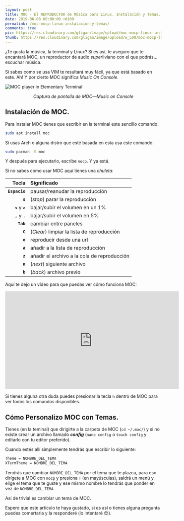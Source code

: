 ```yaml
---
layout: post
title: MOC - El REPRODUCTOR de Música para Linux. Instalación y Temas.
date: 2019-06-08 00:00:00 +0100
permalink: /moc-mocp-linux-instalacion-y-temas/
comments: true
pic: https://res.cloudinary.com/gligan/image/upload/moc-mocp-linux-instalacion-y-temas.jpg
thumb: https://res.cloudinary.com/gligan/image/upload/w_500/moc-mocp-linux-instalacion-y-temas.jpg
---
```


¿Te gusta la música, la terminal y Linux? Si es así, te aseguro que te encantará MOC, un reproductor de audio *super*liviano con el que podrás... escuchar música.

Si sabes como se usa VIM te resultará muy fácil, ya que está basado en este. Ah! Y por cierto MOC significa *Music On Console*.

![MOC player in Elementary Terminal](https://res.cloudinary.com/gligan/image/upload/v1560032749/Screenshot_from_2019-06-08_22-35-38.png)
*<center>Captura de pantalla de MOC—Music on Console</center>*

## Instalación de MOC.

Para instalar MOC tienes que escribir en la terminal este sencillo comando:
```bash
sudo apt install moc
```
Si usas Arch o alguna distro que esté basada en esta usa este comando:
```bash
sudo pacman -S moc
```

Y después para ejecutarlo, escribe `mocp`. Y ya está.

Si no sabes como usar MOC aquí tienes una *chuleta*:

|Tecla| Significado |
|-:|:-|
|**`Espacio`** | pausar/reanudar la reproducción |
|**`s`**	|(*stop*) parar la reproducción|
|**`<`** y **`>`**|bajar/subir el volumen en un 1%|
|**`,`** y **`.`**	|bajar/subir el volumen en 5%|
|**`Tab`**| cambiar entre paneles|
|**`C`**|(*Clear*) limpiar la lista de reproducción|
|**`o`**|reproducir desde una url|
|**`a`** | añadir a la lista de reproducción|
|**`z`**|añadir el archivo a la cola de reproducción|
|**`n`** | (*next*) siguiente archivo|
|**`b`**|(*back*) archivo previo|

Aquí te dejo un vídeo para que puedas ver cómo funciona MOC:
<iframe width="560" height="315" src="https://www.youtube-nocookie.com/embed/m8pvj4QQU9w" frameborder="0" allow="accelerometer; autoplay; encrypted-media; gyroscope; picture-in-picture" allowfullscreen></iframe>

Si tienes alguna otra duda puedes presionar la tecla `h` dentro de MOC para ver todos los comandos disponibles.

## Cómo Personalizo MOC con Temas.

Tienes (en la teminal) que dirigirte a la carpeta de MOC (`cd ~/.moc/`) y si no existe crear un archivo llamado ***config*** (`nano config` o `touch config` y editarlo con tu editor preferido).

Cuando estés allí simplemente tendrás que escribir lo siguiente:
```bash
Theme = NOMBRE_DEL_TEMA
XTermTheme = NOMBRE_DEL_TEMA
```
Tendrás que cambiar `NOMBRE_DEL_TEMA` por el tema que te plazca, para eso dirígete a MOC con `mocp` y presiona `T` (en mayúsculas), saldrá un menú y elige el tema que te guste y ese mismo nombre lo tendrás que ponder en vez  de `NOMBRE_DEL_TEMA`.

Así de trivial es cambiar un tema de MOC.

Espero que este artículo te haya gustado, si es así o tienes alguna pregunta puedes comertarla y la responderé (lo intentaré 😊).
